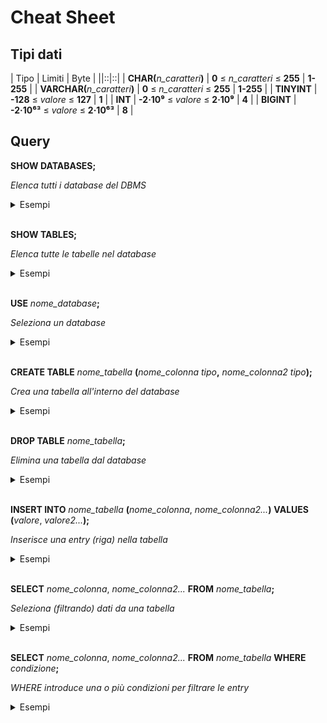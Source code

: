 # Cheat Sheet

## Tipi dati

| Tipo | Limiti | Byte |
||::|::| 
| __CHAR(__*n_caratteri*__)__ | __0__ ≤ *n_caratteri* ≤ __255__ | __1-255__ |
| __VARCHAR(__*n_caratteri*__)__ | __0__ ≤ *n_caratteri* ≤ __255__ | __1-255__ |
| __TINYINT__ | __-128__ ≤ *valore* ≤ __127__ | __1__ | 
| __INT__ | __-2·10⁹__ ≤ *valore* ≤ __2·10⁹__ | __4__ | 
| __BIGINT__ | __-2·10⁶³__ ≤ *valore* ≤ __2·10⁶³__ | __8__ | 

## Query
<!-- <hr> -->
<span class="font-md">

**SHOW DATABASES;**

</span>

<span class="description">

*Elenca tutti i database del DBMS*

</span>

<details closed> 
<summary>Esempi</summary>

```sql
SHOW DATABASES;
```
</details>
<br>


<span class="font-md">

**SHOW TABLES**__;__

</span>

<span class="description">

*Elenca tutte le tabelle nel database*

</span>

<details closed> 
<summary>Esempi</summary>

```sql
SHOW TABLES;
```
</details>
<br>


<span class="font-md">

**USE** *nome_database*__;__

</span>

<span class="description">

*Seleziona un database*

</span>

<details closed> 
<summary>Esempi</summary>

```sql
USE calendario;
```
```sql
USE bar;
```
</details>
<br>


<span class="font-md">

**CREATE TABLE** *nome_tabella* __(__*nome_colonna* *tipo*__,__ *nome_colonna2* *tipo*__);__

</span>

<span class="description">

*Crea una tabella all'interno del database*

</span>

<details closed> 
<summary>Esempi</summary>

```sql
CREATE TABLE eventi (titolo varchar(255), data int);
```
```sql
CREATE TABLE studenti (nome varchar(100), cognome varchar(100), eta int unsigned);
```
</details>
<br>


<span class="font-md">

**DROP TABLE** *nome_tabella*__;__

</span>

<span class="description">

*Elimina una tabella dal database*

</span>

<details closed> 
<summary>Esempi</summary>

```sql
DROP TABLE prodotti;
```
```sql
DROP TABLE utenti;
```
```sql
DROP TABLE studenti;
```
</details>
<br>


<span class="font-md">

**INSERT INTO** *nome_tabella* __(__*nome_colonna*, *nome_colonna2...*__)__ **VALUES** __(__*valore*, *valore2...*__);__

</span>

<span class="description">

*Inserisce una entry (riga) nella tabella*

</span>

<details closed> 
<summary>Esempi</summary>

```sql
INSERT INTO studenti (nome, cognome) VALUES ('Mario', 'Rossi');
```
```sql
INSERT INTO targhe (targa) VALUES ('AB123CD');
```
```sql
INSERT INTO prodotti (nome, costo, disponibilita) VALUES ('Acqua', 0.50);
```
</details>
<br>


<span class="font-md">

**SELECT** *nome_colonna*, *nome_colonna2...* **FROM** *nome_tabella*__;__

</span>

<span class="description">

*Seleziona (filtrando) dati da una tabella*

</span>

<details closed> 
<summary>Esempi</summary>

```sql
SELECT nome, cognome FROM dipendenti;
```
```sql
SELECT costo FROM merendine;
```
```sql
SELECT * FROM video -- "*" significa "tutte le colonne";
```
</details>
<br>


<span class="font-md">

**SELECT** *nome_colonna*, *nome_colonna2...* **FROM** *nome_tabella* **WHERE** *condizione*__;__

</span>

<span class="description">

*WHERE introduce una o più condizioni per filtrare le entry*

</span>

<details closed> 
<summary>Esempi</summary>

```sql
SELECT nome, cognome FROM cittadini WHERE regione='Lazio';
```
```sql
SELECT nome, indirizzo FROM hotel WHERE costo < 150.00 AND stanze_libere > 2;
```
```sql
SELECT nome, iban FROM libri WHERE review BETWEEN 3 AND 5;
```
</details>
<br>	